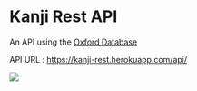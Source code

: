 # Kanji Rest API
An API using the <a href="http://ota.ox.ac.uk/desc/2417">Oxford Database</a>

API URL : https://kanji-rest.herokuapp.com/api/

<img src="https://travis-ci.org/Klauswk/KanjiRest.svg?branch=master" />

